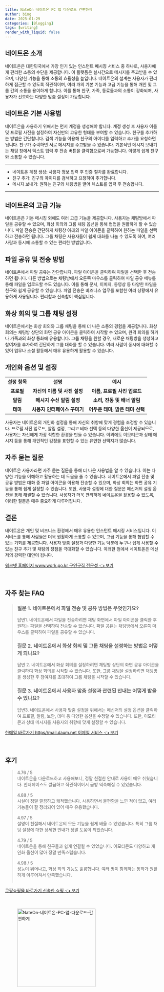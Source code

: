 ```yaml
---
title: NateOn 네이트온 PC 앱 다운로드 간편하게
author: bing
date: 2025-01-29
categories: [Blogging]
tags: [writing]
render_with_liquid: false
---
```



<h2 id='네이트온_소개'>네이트온 소개</h2>

<p>네이트온은 대한민국에서 가장 인기 있는 인스턴트 메시징 서비스 중 하나로, 사용자에게 편리한 소통의 수단을 제공합니다. 이 플랫폼은 실시간으로 메시지를 주고받을 수 있으며, 다양한 기능을 통해 소통의 효율성을 높입니다. 네이트온의 설계는 사용자가 편리하게 접근할 수 있도록 직관적이며, 여러 개의 기본 기능과 고급 기능을 통해 개인 및 그룹 간의 소통을 용이하게 합니다. 이를 통해 친구, 가족, 동료들과의 소통이 강화되며, 사용자가 선호하는 다양한 맞춤 설정이 가능합니다.</p>

<h2 id='네이트온_기본_사용법'>네이트온 기본 사용법</h2>

<p>네이트온을 사용하기 위해서는 먼저 계정을 생성해야 합니다. 계정 생성 후 사용자 이름 및 프로필 사진을 설정하여 자신만의 고유한 형태를 부여할 수 있습니다. 친구를 추가하는 방법은 간단합니다. 검색 기능을 이용해 친구의 아이디를 입력하고 추가를 요청하면 됩니다. 친구가 수락하면 서로 메시지를 주고받을 수 있습니다. 기본적인 메시지 보내기는 채팅 창에서 텍스트 입력 후 전송 버튼을 클릭함으로써 가능합니다. 이렇게 쉽게 친구와 소통할 수 있습니다.</p>

<hr />

<ul>
    <li>네이트온 계정 생성: 사용자 정보 입력 후 인증 절차를 완료합니다.</li>
    <li>친구 추가: 친구의 아이디를 검색하고 요청하여 추가합니다.</li>
    <li>메시지 보내기: 원하는 친구와 채팅방을 열어 텍스트를 입력 후 전송합니다.</li>
</ul>

<hr />

<h2 id='네이트온_고급_기능'>네이트온의 고급 기능</h2>

<p>네이트온은 기본 메시징 외에도 여러 고급 기능을 제공합니다. 사용자는 채팅방에서 파일을 공유할 수 있으며, 화상 회의와 그룹 채팅 옵션을 통해 협업을 원활하게 할 수 있습니다. 파일 전송은 간단하게 채팅창 아래의 파일 아이콘을 클릭하여 원하는 파일을 선택하고 전송하면 됩니다. 그룹 채팅은 사용자들이 쉽게 대화를 나눌 수 있도록 하여, 여러 사람과 동시에 소통할 수 있는 편리한 방법입니다.</p>

<h2 id='파일_공유_및_전송_방법'>파일 공유 및 전송 방법</h2>

<p>네이트온에서 파일 공유는 간단합니다. 파일 아이콘을 클릭하여 파일을 선택한 후 전송하면 됩니다. 다른 방법으로는 채팅방에서 오른쪽 마우스를 클릭하여 파일 공유 메뉴를 통해 파일을 업로드할 수도 있습니다. 이를 통해 문서, 이미지, 동영상 등 다양한 파일을 친구와 쉽게 공유할 수 있습니다. 파일 전송은 비즈니스 업무를 포함한 여러 상황에서 유용하게 사용됩니다. 편리함과 신속함이 핵심입니다.</p>

<h2 id='화상회의_및_그룹_채팅_설정'>화상 회의 및 그룹 채팅 설정</h2>

<p>네이트온에서는 화상 회의와 그룹 채팅을 통해 더 나은 소통의 경험을 제공합니다. 화상 회의는 채팅방 상단의 화면 공유 아이콘을 클릭하여 시작할 수 있으며, 원격 회의를 하거나 가족과의 화상 통화에 유용합니다. 그룹 채팅을 원할 경우, 새로운 채팅방을 생성하고 참여자를 추가하여 간단하게 그룹 대화를 할 수 있습니다. 여러 사람이 동시에 대화할 수 있어 업무나 소셜 활동에서 매우 유용하게 활용할 수 있습니다.</p>

<h2 id='개인화_옵션_및_설정'>개인화 옵션 및 설정</h2>

<table>
    <tr>
        <td style="text-align: center; height: 17px;"><b>설정 항목</b></td>
        <td style="text-align: center; height: 17px;"><b>설명</b></td>
        <td style="text-align: center; height: 17px;"><b>예시</b></td>
    </tr>
    <tr>
        <td style="text-align: center; height: 17px;"><b>프로필</b></td>
        <td style="text-align: center; height: 17px;"><b>자신의 이름 및 사진 설정</b></td>
        <td style="text-align: center; height: 17px;"><b>이름, 프로필 사진 업로드</b></td>
    </tr>
    <tr>
        <td style="text-align: center; height: 17px;"><b>알림</b></td>
        <td style="text-align: center; height: 17px;"><b>메시지 수신 알림 설정</b></td>
        <td style="text-align: center; height: 17px;"><b>소리, 진동 및 배너 알림</b></td>
    </tr>
    <tr>
        <td style="text-align: center; height: 17px;"><b>테마</b></td>
        <td style="text-align: center; height: 17px;"><b>사용자 인터페이스 꾸미기</b></td>
        <td style="text-align: center; height: 17px;"><b>어두운 테마, 밝은 테마 선택</b></td>
    </tr>
</table>

<p>사용자는 네이트온의 개인화 설정을 통해 자신의 취향에 맞게 경험을 조정할 수 있습니다. 프로필 사진 업로드, 알림 설정, 그리고 테마 선택 등의 다양한 옵션이 제공되므로, 사용자는 자신에게 가장 적합한 환경을 만들 수 있습니다. 이외에도 이모티콘과 상태 메시지 등을 통해 개인적인 감정을 표현할 수 있는 유연한 선택지가 많습니다.</p>

<h2 id='자주_묻는_질문'>자주 묻는 질문</h2>

<p>네이트온 사용자라면 자주 묻는 질문을 통해 더 나은 사용법을 알 수 있습니다. 이는 다양한 기능을 이해하고 활용하는 데 도움을 줄 수 있습니다. 네이트온에서 파일 전송 및 공유 방법은 대화 중 파일 아이콘을 이용해 전송할 수 있으며, 화상 회의는 화면 공유 기능을 통해 쉽게 설정할 수 있습니다. 또한, 사용자 설정에 대한 질문은 메신저의 설정 옵션을 통해 해결할 수 있습니다. 사용자가 더욱 편리하게 네이트온을 활용할 수 있도록, 이러한 질문은 매우 중요하게 다루어집니다.</p>

<h2 id='결론'>결론</h2>

<p>네이트온은 개인 및 비즈니스 환경에서 매우 유용한 인스턴트 메시징 서비스입니다. 이 서비스를 통해 사람들은 더욱 원활하게 소통할 수 있으며, 고급 기능을 통해 협업할 수 있는 기회를 제공합니다. 사용자 맞춤 설정과 다양한 기능 덕분에 누구나 쉽게 사용할 수 있는 친구 추가 및 채팅의 장점을 극대화할 수 있습니다. 이러한 점에서 네이트온은 메신저의 강력한 대안이 됩니다.</p>


<p><a class="click-button" title="워크넷 홈페이지 www.work.go.kr 구인구직 전문성" href="https://afficreate.github.io/posts/%EC%9B%8C%ED%81%AC%EB%84%B7-%ED%99%88%ED%8E%98%EC%9D%B4%EC%A7%80-www.work.go.kr-%EA%B5%AC%EC%9D%B8%EA%B5%AC%EC%A7%81-%EC%A0%84%EB%AC%B8%EC%84%B1/" rel="dofollow">워크넷 홈페이지 www.work.go.kr 구인구직 전문성 👈 보기</a></p><br>
<h2 id='자주_찾는_FAQ'>자주 찾는 FAQ</h2>
<div itemscope="" itemtype="https://schema.org/FAQPage"> 
<blockquote> 
<div itemscope="" itemprop="mainEntity" itemtype="https://schema.org/Question"> 
<h3 itemprop="name">질문 1. 네이트온에서 파일 전송 및 공유 방법은 무엇인가요?</h3> 
<div itemscope="" itemprop="acceptedAnswer" itemtype="https://schema.org/Answer"> 
<span itemprop="text"> 
<p>답변1. 네이트온에서 파일을 전송하려면 채팅 화면에서 파일 아이콘을 클릭한 후 원하는 파일을 선택하여 전송할 수 있습니다. 파일 공유는 채팅방에서 오른쪽 마우스를 클릭하여 파일을 공유할 수 있습니다.</p> 
</span> 
</div> 
</div> 

<div itemscope="" itemprop="mainEntity" itemtype="https://schema.org/Question"> 
<h3 itemprop="name">질문 2. 네이트온에서 화상 회의 및 그룹 채팅을 설정하는 방법은 어떻게 되나요?</h3> 
<div itemscope="" itemprop="acceptedAnswer" itemtype="https://schema.org/Answer"> 
<span itemprop="text"> 
<p>답변 2. 네이트온에서 화상 회의를 설정하려면 채팅방 상단의 화면 공유 아이콘을 클릭하여 화상 회의를 시작할 수 있습니다. 또한, 그룹 채팅을 설정하려면 채팅방을 생성한 후 참여자를 초대하여 그룹 채팅을 시작할 수 있습니다.</p> 
</span> 
</div> 
</div> 

<div itemscope="" itemprop="mainEntity" itemtype="https://schema.org/Question"> 
<h3 itemprop="name">질문 3. 네이트온에서 사용자 맞춤 설정과 관련된 안내는 어떻게 받을 수 있나요?</h3> 
<div itemscope="" itemprop="acceptedAnswer" itemtype="https://schema.org/Answer"> 
<span itemprop="text"> 
<p>답변3. 네이트온에서 사용자 맞춤 설정을 위해서는 메신저의 설정 옵션을 클릭하여 프로필, 알림, 보안, 테마 등 다양한 옵션을 수정할 수 있습니다. 또한, 이모티콘과 상태 메시지를 사용자의 취향에 맞게 설정할 수 있습니다.</p> 
</span> 
</div> 
</div> 

</blockquote> 
</div>
<p><a class="click-button" title="한메일 바로가기 https//mail.daum.net 이메일 서비스" href="https://afficreate.github.io/posts/%ED%95%9C%EB%A9%94%EC%9D%BC-%EB%B0%94%EB%A1%9C%EA%B0%80%EA%B8%B0-httpsmail.daum.net-%EC%9D%B4%EB%A9%94%EC%9D%BC-%EC%84%9C%EB%B9%84%EC%8A%A4/" rel="dofollow">한메일 바로가기 https//mail.daum.net 이메일 서비스 👈 보기</a></p><br>
<h2 id='후기'>후기</h2>
<div itemscope itemtype="https://schema.org/Product">
  <blockquote>
  <div itemprop="review" itemscope itemtype="https://schema.org/Review">
      <div itemprop="reviewRating" itemscope itemtype="https://schema.org/Rating"> <span itemprop="ratingValue">4.76</span> / <span itemprop="bestRating">5</span> </div>
      <span itemprop="reviewBody">네이트온을 다운로드하고 사용해보니, 정말 친절한 안내로 사용이 매우 쉬웠습니다. 인터페이스도 깔끔하고 직관적이어서 금방 익숙해질 수 있었습니다.</span>
  </div>
  <br>
  <div itemprop="review" itemscope itemtype="https://schema.org/Review">
      <div itemprop="reviewRating" itemscope itemtype="https://schema.org/Rating"> <span itemprop="ratingValue">4.88</span> / <span itemprop="bestRating">5</span> </div>
      <span itemprop="reviewBody">시설이 정말 깔끔하고 쾌적했습니다. 사용하면서 불편함을 느낀 적이 없고, 여러 기능들이 잘 정리되어 있어 매우 유용했습니다.</span>
  </div>
  <br>
  <div itemprop="review" itemscope itemtype="https://schema.org/Review">
      <div itemprop="reviewRating" itemscope itemtype="https://schema.org/Rating"> <span itemprop="ratingValue">4.97</span> / <span itemprop="bestRating">5</span> </div>
      <span itemprop="reviewBody">설명이 친절해서 네이트온의 모든 기능을 쉽게 배울 수 있었습니다. 특히 그룹 채팅 설정에 대한 상세한 안내가 정말 도움이 되었습니다.</span>
  </div>
  <br>
  <div itemprop="review" itemscope itemtype="https://schema.org/Review">
      <div itemprop="reviewRating" itemscope itemtype="https://schema.org/Rating"> <span itemprop="ratingValue">4.79</span> / <span itemprop="bestRating">5</span> </div>
      <span itemprop="reviewBody">네이트온을 통해 친구들과 쉽게 연결될 수 있었습니다. 이모티콘도 다양하고 개인화 옵션이 많아 정말 만족스럽습니다.</span>
  </div>
  <br>
  <div itemprop="review" itemscope itemtype="https://schema.org/Review">
      <div itemprop="reviewRating" itemscope itemtype="https://schema.org/Rating"> <span itemprop="ratingValue">4.98</span> / <span itemprop="bestRating">5</span> </div>
      <span itemprop="reviewBody">성능이 뛰어나고, 화상 회의 기능도 훌륭합니다. 여러 명이 함께하는 통화가 원활하게 이루어져서 만족했습니다.</span>
  </div>
  <br>
  </blockquote>
</div>
<p><a class="click-button" title="쿠팡쇼핑몰 바로가기 신속한 쇼핑" href="https://afficreate.github.io/posts/%EC%BF%A0%ED%8C%A1%EC%87%BC%ED%95%91%EB%AA%B0-%EB%B0%94%EB%A1%9C%EA%B0%80%EA%B8%B0-%EC%8B%A0%EC%86%8D%ED%95%9C-%EC%87%BC%ED%95%91/" rel="dofollow">쿠팡쇼핑몰 바로가기 신속한 쇼핑 👈 보기</a></p><br>
<figure class="image"><img src="https://afficreate.github.io/assets/img/thumbnail/NateOn-네이트온-PC-앱-다운로드-간편하게.webp" alt="NateOn-네이트온-PC-앱-다운로드-간편하게" width="256" height="256"></figure>